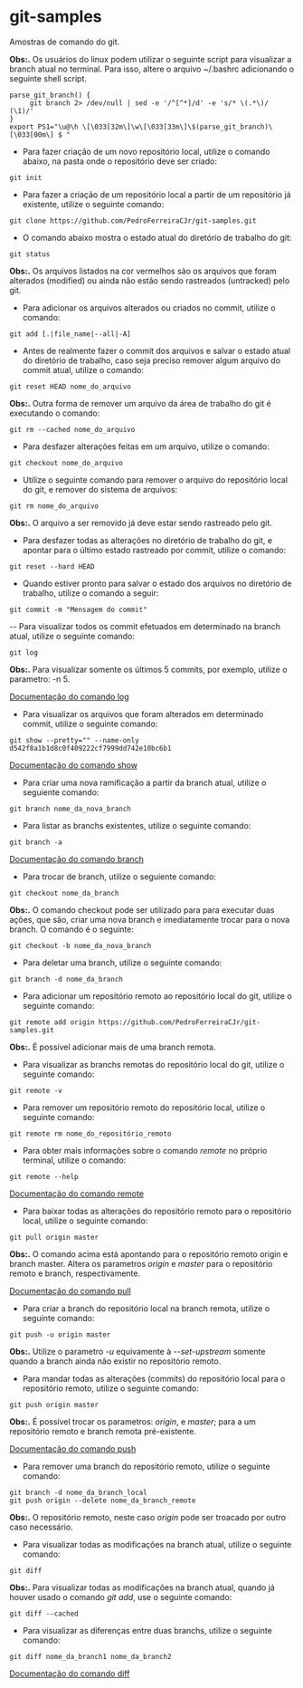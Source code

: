 # git-samples
  Amostras de comando do git.

**Obs:.** Os usuários do linux podem utilizar o seguinte script para visualizar a branch atual no terminal. Para isso, altere o arquivo ~/.bashrc adicionando o seguinte shell script.
```shell
parse_git_branch() {
     git branch 2> /dev/null | sed -e '/^[^*]/d' -e 's/* \(.*\)/ (\1)/'
}
export PS1="\u@\h \[\033[32m\]\w\[\033[33m\]\$(parse_git_branch)\[\033[00m\] $ "
```


- Para fazer criação de um novo repositório local, utilize o comando abaixo, na pasta onde o repositório deve ser criado:
```
git init
```

- Para fazer a criação de um repositório local a partir de um repositório já existente, utilize o seguinte comando:
```
git clone https://github.com/PedroFerreiraCJr/git-samples.git
```

- O comando abaixo mostra o estado atual do diretório de trabalho do git:
```
git status
```
**Obs:.** Os arquivos listados na cor vermelhos são os arquivos que foram alterados (modified) ou ainda não estão sendo rastreados (untracked) pelo git.

- Para adicionar os arquivos alterados ou criados no commit, utilize o comando:
```
git add [.|file_name|--all|-A]
```

- Antes de realmente fazer o commit dos arquivos e salvar o estado atual do diretório de trabalho, caso seja preciso remover algum arquivo do commit atual, utilize o comando:
```
git reset HEAD nome_do_arquivo
```

**Obs:.** Outra forma de remover um arquivo da área de trabalho do git é executando o comando:
```
git rm --cached nome_do_arquivo
```

- Para desfazer alterações feitas em um arquivo, utilize o comando:
```
git checkout nome_do_arquivo
```

- Utilize o seguinte comando para remover o arquivo do repositório local do git, e remover do sistema de arquivos:
```
git rm nome_do_arquivo
```
**Obs:.** O arquivo a ser removido já deve estar sendo rastreado pelo git.

- Para desfazer todas as alterações no diretório de trabalho do git, e apontar para o último estado rastreado por commit, utilize o comando:
```
git reset --hard HEAD
```
- Quando estiver pronto para salvar o estado dos arquivos no diretório de trabalho, utilize o comando a seguir:
```
git commit -m "Mensagem do commit"
```

-- Para visualizar todos os commit efetuados em determinado na branch atual, utilize o seguinte comando:
```
git log
```
**Obs:.** Para visualizar somente os últimos 5 commits, por exemplo, utilize o parametro: -n 5.

[Documentação do comando log](https://git-scm.com/docs/git-log)

- Para visualizar os arquivos que foram alterados em determinado commit, utilize o seguinte comando:
```
git show --pretty="" --name-only d542f8a1b1d8c0f409222cf7999dd742e10bc6b1
```

[Documentação do comando show](https://git-scm.com/docs/git-show)

- Para criar uma nova ramificação a partir da branch atual, utilize o seguiente comando:
```
git branch nome_da_nova_branch
```

- Para listar as branchs existentes, utilize o seguinte comando:
```
git branch -a
```

[Documentação do comando branch](https://git-scm.com/docs/git-branch)

- Para trocar de branch, utilize o seguiente comando:
```
git checkout nome_da_branch
```

**Obs:.** O comando checkout pode ser utilizado para para executar duas ações, que são, criar uma nova branch e imediatamente trocar para o nova branch. O comando é o seguinte:
```
git checkout -b nome_da_nova_branch
```

- Para deletar uma branch, utilize o seguinte comando:
```
git branch -d nome_da_branch
```

- Para adicionar um repositório remoto ao repositório local do git, utilize o seguinte comando:
```
git remote add origin https://github.com/PedroFerreiraCJr/git-samples.git
```

**Obs:.** É possível adicionar mais de uma branch remota.

- Para visualizar as branchs remotas do repositório local do git, utilize o seguinte comando:
```
git remote -v
```

- Para remover um repositório remoto do repositório local, utilize o seguinte comando:
```
git remote rm nome_do_repositório_remoto
```

- Para obter mais informações sobre o comando *remote* no próprio terminal, utilize o comando:
```
git remote --help
```

[Documentação do comando remote](https://git-scm.com/docs/git-remote)

- Para baixar todas as alterações do repositório remoto para o repositório local, utilize o seguinte comando:
```
git pull origin master
```

**Obs:.** O comando acima está apontando para o repositório remoto origin e branch master. Altera os parametros *origin* e *master* para o repositório remoto e branch, respectivamente.

[Documentação do comando pull](https://git-scm.com/docs/git-pull)

- Para criar a branch do repositório local na branch remota, utilize o seguinte comando:
```
git push -u origin master
```

**Obs:.** Utilize o parametro *-u* equivamente à *--set-upstream* somente quando a branch ainda não existir no repositório remoto.

- Para mandar todas as alterações (commits) do repositório local para o repositório remoto, utilize o seguinte comando:
```
git push origin master
```

**Obs:.** É possível trocar os parametros: *origin*, e *master*; para a um repositório remoto e branch remota pré-existente.

[Documentação do comando push](https://git-scm.com/docs/git-push)

- Para remover uma branch do repositório remoto, utilize o seguinte comando:
```
git branch -d nome_da_branch_local
git push origin --delete nome_da_branch_remote
```

**Obs:.** O repositório remoto, neste caso *origin* pode ser troacado por outro caso necessário.

- Para visualizar todas as modificações na branch atual, utilize o seguinte comando:
```
git diff
```

**Obs:.** Para visualizar todas as modificações na branch atual, quando já houver usado o comando *git add*, use o seguinte comando:
```
git diff --cached
```

- Para visualizar as diferenças entre duas branchs, utilize o seguinte comando:
```
git diff nome_da_branch1 nome_da_branch2
```

[Documentação do comando diff](https://git-scm.com/docs/git-diff)











